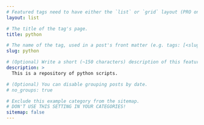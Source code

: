 ```yaml
---
# Featured tags need to have either the `list` or `grid` layout (PRO only).
layout: list

# The title of the tag's page.
title: python

# The name of the tag, used in a post's front matter (e.g. tags: [<slug>]).
slug: python

# (Optional) Write a short (~150 characters) description of this featured tag.
description: >
  This is a repository of python scripts. 

# (Optional) You can disable grouping posts by date.
# no_groups: true

# Exclude this example category from the sitemap.
# DON'T USE THIS SETTING IN YOUR CATEGORIES!
sitemap: false
---
```

